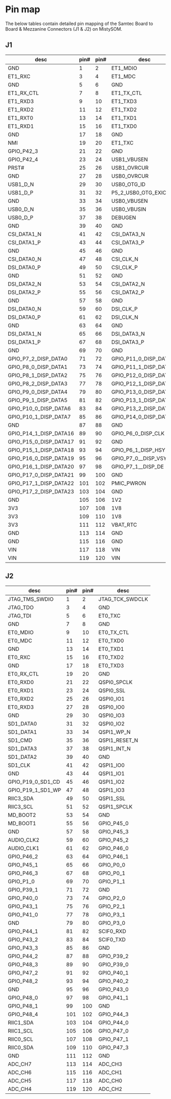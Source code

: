 # Pin map

The below tables contain detailed pin mapping of the Samtec Board to Board & Mezzanine Connectors (J1 & J2) on MistySOM.

## J1
| desc                   | pin# | pin# | desc                   |
| ---------------------- | ---- | ---- | ---------------------- |
| GND                    | 1    | 2    | ET1_MDIO               |
| ET1_RXC                | 3    | 4    | ET1_MDC                |
| GND                    | 5    | 6    | GND                    |
| ET1_RX_CTL             | 7    | 8    | ET1_TX_CTL             |
| ET1_RXD3               | 9    | 10   | ET1_TXD3               |
| ET1_RXD2               | 11   | 12   | ET1_TXD2               |
| ET1_RXT0               | 13   | 14   | ET1_TXD1               |
| ET1_RXD1               | 15   | 16   | ET1_TXD0               |
| GND                    | 17   | 18   | GND                    |
| NMI                    | 19   | 20   | ET1_TXC                |
| GPIO_P42_3             | 21   | 22   | GND                    |
| GPIO_P42_4             | 23   | 24   | USB1_VBUSEN            |
| PRST#                  | 25   | 26   | USB1_OVRCUR            |
| GND                    | 27   | 28   | USB0_OVRCUR            |
| USB1_D_N               | 29   | 30   | USB0_OTG_ID            |
| USB1_D_P               | 31   | 32   | P5_2_USB0_OTG_EXICEN   |
| GND                    | 33   | 34   | USB0_VBUSEN            |
| USB0_D_N               | 35   | 36   | USB0_VBUSIN            |
| USB0_D_P               | 37   | 38   | DEBUGEN                |
| GND                    | 39   | 40   | GND                    |
| CSI_DATA1_N            | 41   | 42   | CSI_DATA3_N            |
| CSI_DATA1_P            | 43   | 44   | CSI_DATA3_P            |
| GND                    | 45   | 46   | GND                    |
| CSI_DATA0_N            | 47   | 48   | CSI_CLK_N              |
| DSI_DATA0_P            | 49   | 50   | CSI_CLK_P              |
| GND                    | 51   | 52   | GND                    |
| DSI_DATA2_N            | 53   | 54   | CSI_DATA2_N            |
| DSI_DATA2_P            | 55   | 56   | CSI_DATA2_P            |
| GND                    | 57   | 58   | GND                    |
| DSI_DATA0_N            | 59   | 60   | DSI_CLK_P              |
| DSI_DATA0_P            | 61   | 62   | DSI_CLK_N              |
| GND                    | 63   | 64   | GND                    |
| DSI_DATA1_N            | 65   | 66   | DSI_DATA3_N            |
| DSI_DATA1_P            | 67   | 68   | DSI_DATA3_P            |
| GND                    | 69   | 70   | GND                    |
| GPIO_P7_2_DISP_DATA0   | 71   | 72   | GPIO_P11_0_DISP_DATA8  |
| GPIO_P8_0_DISP_DATA1   | 73   | 74   | GPIO_P11_1_DISP_DATA9  |
| GPIO_P8_1_DISP_DATA2   | 75   | 76   | GPIO_P12_0_DISP_DATA10 |
| GPIO_P8_2_DISP_DATA3   | 77   | 78   | GPIO_P12_1_DISP_DATA11 |
| GPIO_P9_0_DISP_DATA4   | 79   | 80   | GPIO_P13_0_DISP_DATA12 |
| GPIO_P9_1_DISP_DATA5   | 81   | 82   | GPIO_P13_1_DISP_DATA13 |
| GPIO_P10_0_DISP_DATA6  | 83   | 84   | GPIO_P13_2_DISP_DATA14 |
| GPIO_P10_1_DISP_DATA7  | 85   | 86   | GPIO_P14_0_DISP_DATA15 |
| GND                    | 87   | 88   | GND                    |
| GPIO_P14_1_DISP_DATA16 | 89   | 90   | GPIO_P6_0_DISP_CLK     |
| GPIO_P15_0_DISP_DATA17 | 91   | 92   | GND                    |
| GPIO_P15_1_DISP_DATA18 | 93   | 94   | GPIO_P6_1_DISP_HSYNC   |
| GPIO_P16_0_DISP_DATA19 | 95   | 96   | GPIO_P7_0__DISP_VSYNC  |
| GPIO_P16_1_DISP_DATA20 | 97   | 98   | GPIO_P7_1__DISP_DE     |
| GPIO_P17_0_DISP_DATA21 | 99   | 100  | GND                    |
| GPIO_P17_1_DISP_DATA22 | 101  | 102  | PMIC_PWRON             |
| GPIO_P17_2_DISP_DATA23 | 103  | 104  | GND                    |
| GND                    | 105  | 106  | 1V2                    |
| 3V3                    | 107  | 108  | 1V8                    |
| 3V3                    | 109  | 110  | 1V8                    |
| 3V3                    | 111  | 112  | VBAT_RTC               |
| GND                    | 113  | 114  | GND                    |
| GND                    | 115  | 116  | GND                    |
| VIN                    | 117  | 118  | VIN                    |
| VIN                    | 119  | 120  | VIN                    |

## J2
| desc              | pin# | pin# | desc            |
| ----------------- | ---- | ---- | --------------- |
| JTAG_TMS_SWDIO    | 1    | 2    | JTAG_TCK_SWDCLK |
| JTAG_TDO          | 3    | 4    | GND             |
| JTAG_TDI          | 5    | 6    | ET0_TXC         |
| GND               | 7    | 8    | GND             |
| ET0_MDIO          | 9    | 10   | ET0_TX_CTL      |
| ET0_MDC           | 11   | 12   | ET0_TXD0        |
| GND               | 13   | 14   | ET0_TXD1        |
| ET0_RXC           | 15   | 16   | ET0_TXD2        |
| GND               | 17   | 18   | ET0_TXD3        |
| ET0_RX_CTL        | 19   | 20   | GND             |
| ET0_RXD0          | 21   | 22   | QSPI0_SPCLK     |
| ET0_RXD1          | 23   | 24   | QSPI0_SSL       |
| ET0_RXD2          | 25   | 26   | QSPI0_IO1       |
| ET0_RXD3          | 27   | 28   | QSPI0_IO0       |
| GND               | 29   | 30   | QSPI0_IO3       |
| SD1_DATA0         | 31   | 32   | QSPI0_IO2       |
| SD1_DATA1         | 33   | 34   | QSPI1_WP_N      |
| SD1_CMD           | 35   | 36   | QSPI1_RESET_N   |
| SD1_DATA3         | 37   | 38   | QSPI1_INT_N     |
| SD1_DATA2         | 39   | 40   | GND             |
| SD1_CLK           | 41   | 42   | QSPI1_IO0       |
| GND               | 43   | 44   | QSPI1_IO1       |
| GPIO_P19_0_SD1_CD | 45   | 46   | QSPI1_IO2       |
| GPIO_P19_1_SD1_WP | 47   | 48   | QSPI1_IO3       |
| RIIC3_SDA         | 49   | 50   | QSPI1_SSL       |
| RIIC3_SCL         | 51   | 52   | QSPI1_SPCLK     |
| MD_BOOT2          | 53   | 54   | GND             |
| MD_BOOT1          | 55   | 56   | GPIO_P45_0      |
| GND               | 57   | 58   | GPIO_P45_3      |
| AUDIO_CLK2        | 59   | 60   | GPIO_P45_2      |
| AUDIO_CLK1        | 61   | 62   | GPIO_P46_0      |
| GPIO_P46_2        | 63   | 64   | GPIO_P46_1      |
| GPIO_P45_1        | 65   | 66   | GPIO_P0_0       |
| GPIO_P46_3        | 67   | 68   | GPIO_P0_1       |
| GPIO_P1_0         | 69   | 70   | GPIO_P1_1       |
| GPIO_P39_1        | 71   | 72   | GND             |
| GPIO_P40_0        | 73   | 74   | GPIO_P2_0       |
| GPIO_P43_1        | 75   | 76   | GPIO_P2_1       |
| GPIO_P41_0        | 77   | 78   | GPIO_P3_1       |
| GND               | 79   | 80   | GPIO_P3_0       |
| GPIO_P44_1        | 81   | 82   | SCIF0_RXD       |
| GPIO_P43_2        | 83   | 84   | SCIF0_TXD       |
| GPIO_P43_3        | 85   | 86   | GND             |
| GPIO_P44_2        | 87   | 88   | GPIO_P39_2      |
| GPIO_P48_3        | 89   | 90   | GPIO_P39_0      |
| GPIO_P47_2        | 91   | 92   | GPIO_P40_1      |
| GPIO_P48_2        | 93   | 94   | GPIO_P40_2      |
| GND               | 95   | 96   | GPIO_P43_0      |
| GPIO_P48_0        | 97   | 98   | GPIO_P41_1      |
| GPIO_P48_1        | 99   | 100  | GND             |
| GPIO_P48_4        | 101  | 102  | GPIO_P44_3      |
| RIIC1_SDA         | 103  | 104  | GPIO_P44_0      |
| RIIC1_SCL         | 105  | 106  | GPIO_P47_0      |
| RIIC0_SCL         | 107  | 108  | GPIO_P47_1      |
| RIIC0_SDA         | 109  | 110  | GPIO_P47_3      |
| GND               | 111  | 112  | GND             |
| ADC_CH7           | 113  | 114  | ADC_CH3         |
| ADC_CH6           | 115  | 116  | ADC_CH1         |
| ADC_CH5           | 117  | 118  | ADC_CH0         |
| ADC_CH4           | 119  | 120  | ADC_CH2         |
